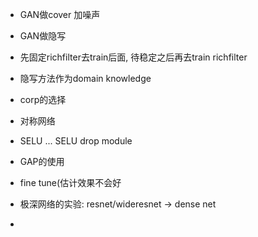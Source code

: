  - GAN做cover 加噪声
 - GAN做隐写

 - 先固定richfilter去train后面, 待稳定之后再去train richfilter
 - 隐写方法作为domain knowledge
 - corp的选择
 - 对称网络
 - SELU  ...  SELU drop module
 - GAP的使用
 - fine tune(估计效果不会好
 - 极深网络的实验: resnet/wideresnet  -> dense net
 -

<!-- more -->